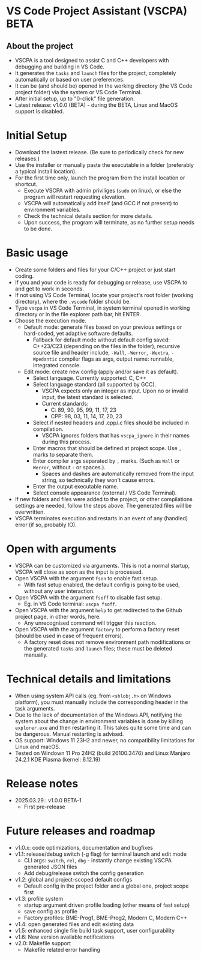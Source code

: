 # VS Code Project Assistant (VSCPA) BETA

## About the project

- VSCPA is a tool designed to assist C and C++ developers with debugging and building in VS Code.
- It generates the `tasks` and `launch` files for the project, completely automatically or based on user preferences.
- It can be (and should be) opened in the working directory (the VS Code project folder) via the system or VS Code Terminal.
- After initial setup, up to "0-click" file generation.
- Latest release: v1.0.0 (BETA) - during the BETA, Linux and MacOS support is disabled.

# Initial Setup

- Download the lastest release. (Be sure to periodically check for new releases.)
- Use the installer or manually paste the executable in a folder (preferably a typical install location).
- For the first time only, launch the program from the install location or shortcut.
    - Execute VSCPA with admin priviliges (`sudo` on linux), or else the program will restart requesting elevation.
    - VSCPA will automatically add itself (and GCC if not present) to environment variables.
    - Check the technical details section for more details.
    - Upon success, the program will terminate, as no further setup needs to be done. 

# Basic usage

- Create some folders and files for your C/C++ project or just start coding.
- If you and your code is ready for debugging or release, use VSCPA to and get to work in seconds.
- If not using VS Code Terminal, locate your project's root folder (working directory), where the `.vscode` folder should be.
- Type `vscpa` in VS Code Terminal, in system terminal opened in working directory or in the file explorer path bar, hit ENTER.
- Choose the execution mode.
    - Default mode: generate files based on your previous settings or hard-coded, yet adaptive software defaults.
        - Fallback for default mode without default config saved: C++23/C23 (depending on the files in the folder), recursive source file and header include, `-Wall`, `-Werror`, `-Wextra`, `-Wpedantic` compiler flags as args, output name: runnable, integrated console.
    - Edit mode: create new config (apply and/or save it as default).
        - Select language. Currently supported: C, C++
        - Select language standard (all supported by GCC).
            - VSCPA expects only an integer as input. Upon no or invalid input, the latest standard is selected.
            - Current standards:
                - C: 89, 90, 95, 99, 11, 17, 23
                - CPP: 98, 03, 11, 14, 17, 20, 23
        - Select if nested headers and .cpp/.c files should be included in compilation.
            - VSCPA ignores folders that has `vscpa_ignore` in their names during this process.
        - Enter macros that should be defined at project scope. Use `,` marks to separate them.
        - Enter compiler args separated by `,` marks. (Such as `Wall` or `Werror`, without `-` or spaces.).
            - Spaces and dashes are automatically removed from the input string, so technically they won't cause errors.
        - Enter the output executable name.
        - Select console appearance (external / VS Code Terminal).
- If new folders and files were added to the project, or other compilations settings are needed, follow the steps above. The generated files will be overwritten.
- VSCPA terminates execution and restarts in an event of any (handled) error (if so, probably IO).

# Open with arguments

- VSCPA can be customized via arguments. This is not a normal startup, VSCPA will close as soon as the input is processed.
- Open VSCPA with the argument `fson` to enable fast setup.
    - With fast setup enabled, the default config is going to be used, without any user interaction.
- Open VSCPA with the argument `fsoff` to disable fast setup.
    - Eg. in VS Code terminal: `vscpa fsoff`.
- Open VSCPA with the argument `help` to get redirected to the Github project page, in other words, here.
    - Any unrecognised command will trigger this reaction.
- Open VSCPA with the argument `factory` to perform a factory reset (should be used in case of frequent errors).
    - A factory reset does not remove environment path modifications or the generated `tasks` and `launch` files; these must be deleted manually.

# Technical details and limitations

- When using system API calls (eg. from `<shlobj.h>` on Windows platform), you must manually include the corresponding header in the task arguments.
- Due to the lack of documentation of the Windows API, notifying the system about the change in environment variables is done by killing `explorer.exe` and then restarting it. This takes quite some time and can be dangerous. Manual restarting is advised.
- OS support: Windows 11 23H2 and newer, no compatibility limitations for Linux and macOS.
- Tested on Windown 11 Pro 24H2 (build 26100.3476) and Linux Manjaro 24.2.1 KDE Plasma (kernel: 6.12.19)

# Release notes

- 2025.03.29.: v1.0.0 BETA-1
    - First pre-release

# Future releases and roadmap

- v1.0.x: code optimizations, documentation and bugfixes
- v1.1: release/debug switch (-g flag) for terminal launch and edit mode
    - CLI args: `switch`, `rel`, `dbg` - instantly change existing VSCPA generated JSON files
    - Add debug/release switch the config generation
- v1.2: global and project-scoped default configs
    - Default config in the project folder and a global one, project scope first
- v1.3: profile system
    - startup argument driven profile loading (other means of fast setup)
    - save config as profile
    - Factory profiles: BME-Prog1, BME-Prog2, Modern C, Modern C++
- v1.4: open generated files and edit existing data
- v1.5: enhanced single file build task support, user configurability
- v1.6: New version available notifications
- v2.0: Makefile support
    - Makefile related error handling
